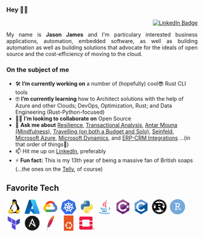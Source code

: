 <div id="header" align="left">
  <h3><strong>Hey</strong> 👋🏾</h3>
  <div id="badges" align="right">
  <a href="https://www.linkedin.com/in/jjamesbr/">
    <img src="https://img.shields.io/badge/LinkedIn-blue?style=for-the-badge&logo=linkedin&logoColor=white" alt="LinkedIn Badge"/>
  </a>
</div>
  <p align="justify">My name is <strong>Jason James</strong> and I'm particulary interested business applications, automation, embedded software, as well as building automation as well as building solutions that advocate for the ideals of open source and the cost-efficiency of moving to the cloud.</p>
</div>

<div id="bio">
  <h3>On the subject of me</h3>
  <ul>
    <li>🛠️ <strong>I’m currently working on</strong> a number of (hopefully) cool😎 Rust CLI tools</li>
    <li>🤓 <strong>I’m currently learning</strong> how to Architect solutions with the help of Azure and other Clouds; DevOps, Optimization, Rust; and Data Engineering (Rust-Python-focused)</li>
    <li>🤝🏾 <strong>I’m looking to collaborate on</strong> Open Source</li>
    <li>💬 <strong>Ask me about</strong> <a href="https://accelerate.uofuhealth.utah.edu/resilience/how-to-practice-self-compassion-for-resilience-and-well-being">Resilience</a>, <a href="https://ericberne.com">Transactional Analysis</a>, <a href="http://www.yogamag.net/archives/2000s/2002/0205/0205am.html">Antar Mouna (Mindfulness)</a>, <a href="https://www.theschooloflife.com/article/travel-as-therapy-an-introduction">Travelling (on both a Budget and Solo)</a>, <a href="https://seinfeld.fandom.com/wiki/Seinfeld">Seinfeld</a>, <a href="https://azure.microsoft.com/en-us/free/search/?ef_id=_k_Cj0KCQjwiMmwBhDmARIsABeQ7xQYh3Rdv1NkJ_88tLUCboIEjOBc79wVqwWCQ0psaxyF3fJbHg-dOlcaAhB3EALw_wcB_k_&OCID=AIDcmm3804ythc_SEM__k_Cj0KCQjwiMmwBhDmARIsABeQ7xQYh3Rdv1NkJ_88tLUCboIEjOBc79wVqwWCQ0psaxyF3fJbHg-dOlcaAhB3EALw_wcB_k_&gad_source=1&gclid=Cj0KCQjwiMmwBhDmARIsABeQ7xQYh3Rdv1NkJ_88tLUCboIEjOBc79wVqwWCQ0psaxyF3fJbHg-dOlcaAhB3EALw_wcB">Microsoft Azure</a>, <a href="https://www.microsoft.com/en-us/dynamics-365">Microsoft Dynamics</a>, and <a href="https://blog.hubspot.com/sales/erp-and-crm">ERP-CRM Integrations</a> ...(in that order of things🫣)</li>
    <li>📫 Hit me up on <a href="https://www.linkedin.com/in/jjamesbr">LinkedIn</a>, preferably</li>
    <li>⚡ <strong>Fun fact:</strong> This is my 13th year of being a massive fan of British soaps (...the ones on the <a href="https://www.britishsoapawards.tv/">Telly</a>, of course)</li>
  </ul>
</div>



## Favorite Tech
<div>
  <img src="https://github.com/devicons/devicon/blob/master/icons/linux/linux-original.svg" title="Linux" alt="linux" width="40" height="40"/>&nbsp;
  <img src="https://github.com/devicons/devicon/blob/master/icons/azure/azure-original.svg"  title="Azure" alt="Azure" width="40" height="40"/>&nbsp;
  <img src="https://github.com/devicons/devicon/blob/master/icons/googlecloud/googlecloud-original.svg" title="GCP" alt="gcp" width="40" height="40"/>&nbsp;
  <img src="https://github.com/devicons/devicon/blob/master/icons/kubernetes/kubernetes-original.svg"  title="Kubernetes" alt="K8s" width="40" height="40"/>&nbsp;
  <img src="https://github.com/devicons/devicon/blob/master/icons/python/python-original.svg" title="Python" alt="Py" width="40" height="40"/>&nbsp;
  <img src="https://github.com/devicons/devicon/blob/master/icons/java/java-original.svg" title="Java" alt="Java" width="40" height="40"/>&nbsp;
  <img src="https://github.com/devicons/devicon/blob/master/icons/csharp/csharp-original.svg" title="C#" alt="csh" width="40" height="40"/>&nbsp;
  <img src="https://github.com/devicons/devicon/blob/master/icons/c/c-original.svg" title="C" alt="C" width="40" height="40"/>&nbsp;
  <img src="https://github.com/devicons/devicon/blob/master/icons/rust/rust-original.svg" title="Rust" alt="Rust" width="40" height="40"/>&nbsp;
  <img src="https://github.com/devicons/devicon/blob/master/icons/rstudio/rstudio-original.svg" title="R" alt="R" width="40" height="40"/>&nbsp;
  <img src="https://github.com/devicons/devicon/blob/master/icons/terraform/terraform-original.svg"  title="Terraform" alt="tf" width="40" height="40"/>&nbsp;
  <img src="https://github.com/devicons/devicon/blob/master/icons/ansible/ansible-original.svg" title="Ansible" alt="ansible" width="40" height="40"/>&nbsp;
  <img src="https://github.com/devicons/devicon/blob/master/icons/apache/apache-original.svg"  title="Apache" alt="apache" width="40" height="40"/>&nbsp;
  <img src="https://github.com/devicons/devicon/blob/master/icons/ubuntu/ubuntu-original.svg" title="Ubuntu" alt="ubuntu" width="40" height="40"/>&nbsp;
  <img src="https://github.com/devicons/devicon/blob/master/icons/openstack/openstack-original.svg"  title="OpenStack" alt="ostack" width="40" height="40"/>&nbsp;
  <div>
